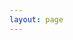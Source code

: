 ```yaml
---
layout: page
---
```

<script setup>
import {
  VPTeamPage,
  VPTeamPageTitle,
  VPTeamMembers
} from 'vitepress/theme'

const members = [
  {
    avatar: 'https://www.github.com/camera-2018.png',
    name: 'camera-2018',
    title: 'Developer',
    links: [
      { icon: 'github', link: 'https://github.com/camera-2018' },
    ]
  },
]
</script>

<VPTeamPage>
  <VPTeamPageTitle>
    <template #title>
      Our Team
    </template>
    <template #lead>
      We are a team of passionate people who love to code.
    </template>
  </VPTeamPageTitle>
  <VPTeamMembers
    :members="members"
  />
</VPTeamPage>
